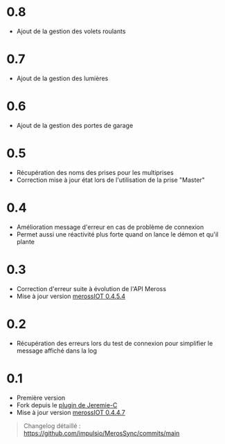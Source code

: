 # 0.8
- Ajout de la gestion des volets roulants

# 0.7
- Ajout de la gestion des lumières

# 0.6
- Ajout de la gestion des portes de garage

# 0.5
- Récupération des noms des prises pour les multiprises
- Correction mise à jour état lors de l'utilisation de la prise "Master"

# 0.4
- Amélioration message d'erreur en cas de problème de connexion
- Permet aussi une réactivité plus forte quand on lance le démon et qu'il plante

# 0.3
- Correction d'erreur suite à évolution de l'API Meross
- Mise à jour version [merossIOT 0.4.5.4](https://github.com/albertogeniola/MerossIot)

# 0.2
- Récupération des erreurs lors du test de connexion pour simplifier le message affiché dans la log

# 0.1
- Première version
- Fork depuis le [plugin de Jeremie-C](https://github.com/Jeremie-C/plugin-MerossIOT)
- Mise à jour version [merossIOT 0.4.4.7](https://github.com/albertogeniola/MerossIot)


> Changelog détaillé :
> <https://github.com/impulsio/MerosSync/commits/main>
